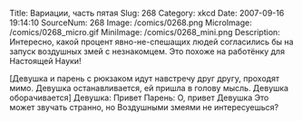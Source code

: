 Title: Вариации, часть пятая 
Slug: 268 
Category: xkcd 
Date: 2007-09-16 19:14:10 
SourceNum: 268 
Image: /comics/0268.png 
MicroImage: /comics/0268_micro.gif 
MiniImage: /comics/0268_mini.png 
Description: Интересно, какой процент явно-не-спешащих людей согласились бы на запуск воздушных змей с незнакомцем. Это похоже на работёнку для Настоящей Науки! 

[Девушка и парень с рюкзаком идут навстречу друг другу, проходят мимо. Девушка останавливается, ей пришла в голову мысль. Девушка оборачивается]
Девушка: Привет
Парень: О, привет
Девушка Это может звучать странно, но Воздушными змеями не интересуешься?